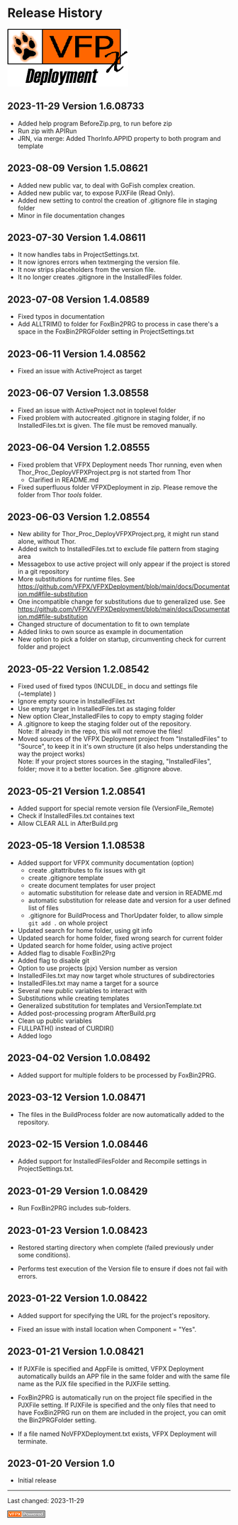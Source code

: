 # Release History
![VFPX Deployment logo](./Images/vfpxdeployment.png "VFPX Deployment")

<!-- Note, the next line needs to be on top to auto generate version and date for this version,
     old version must be without the substitution marks (HTML comments),
     so please remove for second newest version-->
## <!--CVERSIONDATE-->2023-11-29<!--/CVERSIONDATE--> Version <!--VERNO-->1.6.08733<!--/VerNo-->
- Added help program BeforeZip.prg, to run before zip
- Run zip with APIRun
- JRN, via merge: Added ThorInfo.APPID property to both program and template

## 2023-08-09 Version 1.5.08621
- Added new public var, to deal with GoFish complex creation.
- Added new public var, to expose PJXFile (Read Only).
- Added new setting to control the creation of .gitignore file in staging folder
- Minor in file documentation changes

## 2023-07-30 Version 1.4.08611
- It now handles tabs in ProjectSettings.txt.
- It now ignores errors when textmerging the version file.
- It now strips placeholders from the version file.
- It no longer creates .gitignore in the InstalledFiles folder.

## 2023-07-08 Version 1.4.08589
- Fixed typos in documentation
- Add ALLTRIM() to folder for FoxBin2PRG to process in case there's a space in the FoxBin2PRGFolder setting in ProjectSettings.txt

## 2023-06-11 Version 1.4.08562
- Fixed an issue with ActiveProject as target

## 2023-06-07 Version 1.3.08558
- Fixed an issue with ActiveProject not in toplevel folder
- Fixed problem with autocreated .gitignore in staging folder, if no InstalledFiles.txt is given. The file must be removed manually.

## 2023-06-04 Version 1.2.08555
- Fixed problem that VFPX Deployment needs Thor running, even when Thor_Proc_DeployVFPXProject.prg is not started from Thor
  - Clarified in README.md 
- Fixed superfluous folder VFPXDeployment in zip. Please remove the folder from Thor *tools* folder.

## 2023-06-03 Version 1.2.08554

- New ability for Thor_Proc_DeployVFPXProject.prg, it might run stand alone, without Thor.
- Added switch to InstalledFiles.txt to exclude file pattern from staging area
- Messagebox to use active project will only appear if the project is stored in a git repository
- More substitutions for runtime files. See https://github.com/VFPX/VFPXDeployment/blob/main/docs/Documentation.md#file-substitution
- One incompatible change for substitutions due to generalized use. See https://github.com/VFPX/VFPXDeployment/blob/main/docs/Documentation.md#file-substitution
- Changed structure of documentation to fit to own template
- Added links to own source as example in documentation
- New option to pick a folder on startup, circumventing check for current folder and project

## 2023-05-22 Version  1.2.08542

- Fixed used of fixed typos (INCULDE_ in docu and settings file (~template) )
- Ignore empty source in InstalledFiles.txt
- Use empty target in InstalledFiles.txt as staging folder
- New option Clear_InstalledFiles to copy to empty staging folder
- A .gitignore to keep the staging folder out of the repository.   
  Note: If already in the repo, this will not remove the files!
- Moved sources of the VFPX Deployment project from "InstalledFiles" to "Source", to keep it in it's own structure (it also helps understanding the way the project works)   
  Note: If your project stores sources in the staging, "InstalledFiles", folder; move it to a better location. See .gitignore above.
  
## 2023-05-21 Version  1.2.08541

- Added support for special remote version file (VersionFile_Remote)
- Check if InstalledFiles.txt containes text
- Allow CLEAR ALL in AfterBuild.prg

## 2023-05-18 Version 1.1.08538

- Added support for VFPX community documentation (option)
  - create .gitattributes to fix issues with git
  - create .gitignore template
  - create document templates for user project
  - automatic substitution for release date and version in README.md
  - automatic substitution for release date and version for a user defined list of files
  - .gitignore for BuildProcess and ThorUpdater folder, to allow simple `git add .` on whole project
- Updated search for home folder, using git info
- Updated search for home folder, fixed wrong search for current folder
- Updated search for home folder, using active project
- Added flag to disable FoxBin2Prg
- Added flag to disable git
- Option to use projects (pjx) Version number as version
- InstalledFiles.txt may now target whole structures of subdirectories
- InstalledFiles.txt may name a target for a source
- Several new public variables to interact with
- Substitutions while creating templates
- Generalized substitution for templates and VersionTemplate.txt
- Added post-processing program AfterBuild.prg
- Clean up public variables
- FULLPATH() instead of CURDIR()
- Added logo


## 2023-04-02 Version 1.0.08492

- Added support for multiple folders to be processed by FoxBin2PRG.

## 2023-03-12 Version 1.0.08471

- The files in the BuildProcess folder are now automatically added to the repository.

## 2023-02-15 Version 1.0.08446

- Added support for InstalledFilesFolder and Recompile settings in ProjectSettings.txt.

## 2023-01-29 Version 1.0.08429

- Run FoxBin2PRG includes sub-folders.

## 2023-01-23 Version 1.0.08423

- Restored starting directory when complete (failed previously under some conditions).

- Performs test execution of the Version file to ensure if does not fail with errors.

## 2023-01-22 Version 1.0.08422

- Added support for specifying the URL for the project's repository.

- Fixed an issue with install location when Component = "Yes".

## 2023-01-21 Version 1.0.08421

- If PJXFile is specified and AppFile is omitted, VFPX Deployment automatically builds an APP file in the same folder and with the same file name as the PJX file specified in the PJXFile setting.

- FoxBin2PRG is automatically run on the project file specified in the PJXFile setting. If PJXFile is specified and the only files that need to have FoxBin2PRG run on them are included in the project, you can omit the Bin2PRGFolder setting.

- If a file named NoVFPXDeployment.txt exists, VFPX Deployment will terminate.

## 2023-01-20 Version 1.0

- Initial release

----
Last changed: <!--CVERSIONDATE-->2023-11-29<!--/CVERSIONDATE-->

![VFPX Deployment logo](./Images/vfpxpoweredby_alternative.gif "powered by VFPX")
